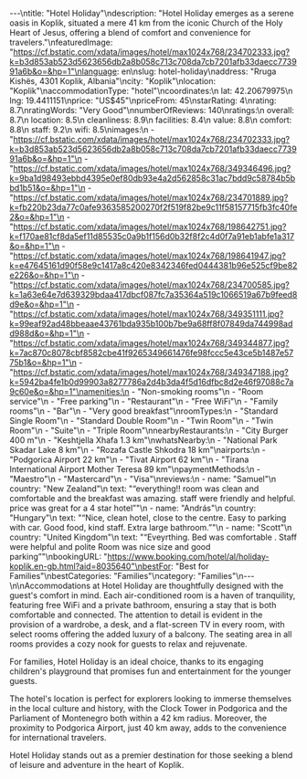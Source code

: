 ---\ntitle: "Hotel Holiday"\ndescription: "Hotel Holiday emerges as a serene oasis in Koplik, situated a mere 41 km from the iconic Church of the Holy Heart of Jesus, offering a blend of comfort and convenience for travelers."\nfeaturedImage: "https://cf.bstatic.com/xdata/images/hotel/max1024x768/234702333.jpg?k=b3d853ab523d5623656db2a8b058c713c708da7cb7201afb33daecc773991a6b&o=&hp=1"\nlanguage: en\nslug: hotel-holiday\naddress: "Rruga Kishës, 4301 Koplik, Albania"\ncity: "Koplik"\nlocation: "Koplik"\naccommodationType: "hotel"\ncoordinates:\n  lat: 42.20679975\n  lng: 19.4411151\nprice: "US$45"\npriceFrom: 45\nstarRating: 4\nrating: 8.7\nratingWords: "Very Good"\nnumberOfReviews: 140\nratings:\n  overall: 8.7\n  location: 8.5\n  cleanliness: 8.9\n  facilities: 8.4\n  value: 8.8\n  comfort: 8.8\n  staff: 9.2\n  wifi: 8.5\nimages:\n  - "https://cf.bstatic.com/xdata/images/hotel/max1024x768/234702333.jpg?k=b3d853ab523d5623656db2a8b058c713c708da7cb7201afb33daecc773991a6b&o=&hp=1"\n  - "https://cf.bstatic.com/xdata/images/hotel/max1024x768/349346496.jpg?k=9ba1d98493ebbd4395e0ef80db93e4a2d562858c31ac7bdd9c58784b5bbd1b51&o=&hp=1"\n  - "https://cf.bstatic.com/xdata/images/hotel/max1024x768/234701889.jpg?k=fb220b23da77c0afe9363585200270f2f519f82be9c11f58157715fb3fc40fe2&o=&hp=1"\n  - "https://cf.bstatic.com/xdata/images/hotel/max1024x768/198642751.jpg?k=f170ae81cf8da5ef11d85535c0a9b1f156d0b32f8f2c4d0f7a91eb1abfe1a317&o=&hp=1"\n  - "https://cf.bstatic.com/xdata/images/hotel/max1024x768/198641947.jpg?k=e47645161d90f58e9c1417a8c420e8342346fed0444381b96e525cf9be82e226&o=&hp=1"\n  - "https://cf.bstatic.com/xdata/images/hotel/max1024x768/234700585.jpg?k=1a63e64e7d639329bdaa417dbcf087fc7a35364a519c1066519a67b9feed8d9e&o=&hp=1"\n  - "https://cf.bstatic.com/xdata/images/hotel/max1024x768/349351111.jpg?k=99eaf92ad48bbeaae43761bda935b100b7be9a68ff8f07849da744998add988d&o=&hp=1"\n  - "https://cf.bstatic.com/xdata/images/hotel/max1024x768/349344877.jpg?k=7ac870c8078cbf8582cbe41f9265349661476fe98fccc5e43ce5b1487e5775b1&o=&hp=1"\n  - "https://cf.bstatic.com/xdata/images/hotel/max1024x768/349347188.jpg?k=5942ba4fe1b0d99903a8277786a2d4b3da4f5d16dfbc8d2e46f97088c7a9c60e&o=&hp=1"\namenities:\n  - "Non-smoking rooms"\n  - "Room service"\n  - "Free parking"\n  - "Restaurant"\n  - "Free WiFi"\n  - "Family rooms"\n  - "Bar"\n  - "Very good breakfast"\nroomTypes:\n  - "Standard Single Room"\n  - "Standard Double Room"\n  - "Twin Room"\n  - "Twin Room"\n  - "Suite"\n  - "Triple Room"\nnearbyRestaurants:\n  - "City Burger 400 m"\n  - "Keshtjella Xhafa 1.3 km"\nwhatsNearby:\n  - "National Park Skadar Lake 8 km"\n  - "Rozafa Castle Shkodra 18 km"\nairports:\n  - "Podgorica Airport 22 km"\n  - "Tivat Airport 62 km"\n  - "Tirana International Airport Mother Teresa 89 km"\npaymentMethods:\n  - "Maestro"\n  - "Mastercard"\n  - "Visa"\nreviews:\n  - name: "Samuel"\n    country: "New Zealand"\n    text: "“everything!! room was clean and comfortable and the breakfast was amazing. staff were friendly and helpful. price was great for a 4 star hotel”"\n  - name: "András"\n    country: "Hungary"\n    text: "“Nice, clean hotel, close to the centre. Easy to parking with car. Good food, kind staff. Extra large bathroom.”"\n  - name: "Scott"\n    country: "United Kingdom"\n    text: "“Eveyrthing. Bed was comfortable . Staff were helpful and polite Room was nice size and good parking”"\nbookingURL: "https://www.booking.com/hotel/al/holiday-koplik.en-gb.html?aid=8035640"\nbestFor: "Best for Families"\nbestCategories: "Families"\ncategory: "Families"\n---\n\nAccommodations at Hotel Holiday are thoughtfully designed with the guest's comfort in mind. Each air-conditioned room is a haven of tranquility, featuring free WiFi and a private bathroom, ensuring a stay that is both comfortable and connected. The attention to detail is evident in the provision of a wardrobe, a desk, and a flat-screen TV in every room, with select rooms offering the added luxury of a balcony. The seating area in all rooms provides a cozy nook for guests to relax and rejuvenate.

For families, Hotel Holiday is an ideal choice, thanks to its engaging children's playground that promises fun and entertainment for the younger guests. 

The hotel's location is perfect for explorers looking to immerse themselves in the local culture and history, with the Clock Tower in Podgorica and the Parliament of Montenegro both within a 42 km radius. Moreover, the proximity to Podgorica Airport, just 40 km away, adds to the convenience for international travelers.

Hotel Holiday stands out as a premier destination for those seeking a blend of leisure and adventure in the heart of Koplik.